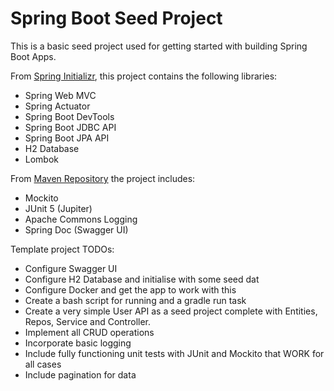 # Spring Boot Seed Project
This is a basic seed project used for getting started with building Spring Boot Apps.

From [Spring Initializr](https://start.spring.io/), this project contains the following libraries: 
- Spring Web MVC
- Spring Actuator 
- Spring Boot DevTools
- Spring Boot JDBC API 
- Spring Boot JPA API
- H2 Database 
- Lombok 

From [Maven Repository](https://mvnrepository.com/) the project includes:
- Mockito 
- JUnit 5 (Jupiter)
- Apache Commons Logging
- Spring Doc (Swagger UI)

Template project TODOs: 
- Configure Swagger UI
- Configure H2 Database and initialise with some seed dat
- Configure Docker and get the app to work with this
- Create a bash script for running and a gradle run task
- Create a very simple User API as a seed project complete with Entities, Repos, Service and Controller.
- Implement all CRUD operations
- Incorporate basic logging
- Include fully functioning unit tests with JUnit and Mockito that WORK for all cases
- Include pagination for data
